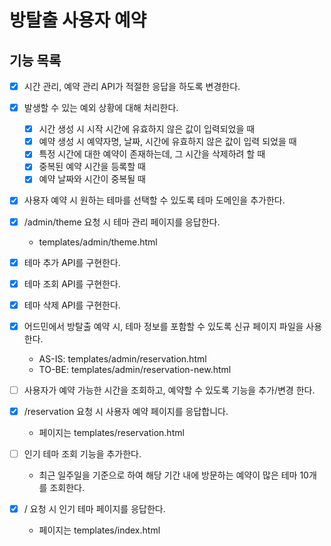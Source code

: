 # 방탈출 사용자 예약

## 기능 목록

- [x] 시간 관리, 예약 관리 API가 적절한 응답을 하도록 변경한다.
- [x] 발생할 수 있는 예외 상황에 대해 처리한다.
    - [x] 시간 생성 시 시작 시간에 유효하지 않은 값이 입력되었을 때
    - [x] 예약 생성 시 예약자명, 날짜, 시간에 유효하지 않은 값이 입력 되었을 때
    - [x] 특정 시간에 대한 예약이 존재하는데, 그 시간을 삭제하려 할 때
    - [x] 중복된 예약 시간을 등록할 때
    - [x] 예약 날짜와 시간이 중복될 때

- [x] 사용자 예약 시 원하는 테마를 선택할 수 있도록 테마 도메인을 추가한다.
- [x] /admin/theme 요청 시 테마 관리 페이지를 응답한다.
    - templates/admin/theme.html
- [x] 테마 추가 API를 구현한다.
- [x] 테마 조회 API를 구현한다.
- [x] 테마 삭제 API를 구현한다.

- [x] 어드민에서 방탈출 예약 시, 테마 정보를 포함할 수 있도록 신규 페이지 파일을 사용한다.
    - AS-IS: templates/admin/reservation.html
    - TO-BE: templates/admin/reservation-new.html

- [ ] 사용자가 예약 가능한 시간을 조회하고, 예약할 수 있도록 기능을 추가/변경 한다.
- [x] /reservation 요청 시 사용자 예약 페이지를 응답합니다.
    - 페이지는 templates/reservation.html

- [ ] 인기 테마 조회 기능을 추가한다.
    - 최근 일주일을 기준으로 하여 해당 기간 내에 방문하는 예약이 많은 테마 10개를 조회한다.
- [x] / 요청 시 인기 테마 페이지를 응답한다.
    - 페이지는 templates/index.html
